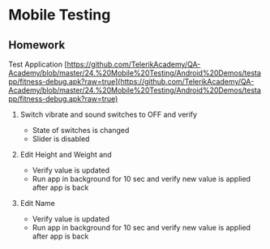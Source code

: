 # Mobile Testing
## Homework
Test Application [https://github.com/TelerikAcademy/QA-Academy/blob/master/24.%20Mobile%20Testing/Android%20Demos/testapp/fitness-debug.apk?raw=true](https://github.com/TelerikAcademy/QA-Academy/blob/master/24.%20Mobile%20Testing/Android%20Demos/testapp/fitness-debug.apk?raw=true)

1. Switch vibrate and sound switches to OFF and verify

	*	State of switches is changed
	*	Slider is disabled

2. Edit Height and Weight and

	*	Verify value is updated
	*	Run app in background for 10 sec and verify new value is applied after app is back

3. Edit Name

	*	Verify value is updated
	*	Run app in background for 10 sec and verify new value is applied after app is back 






